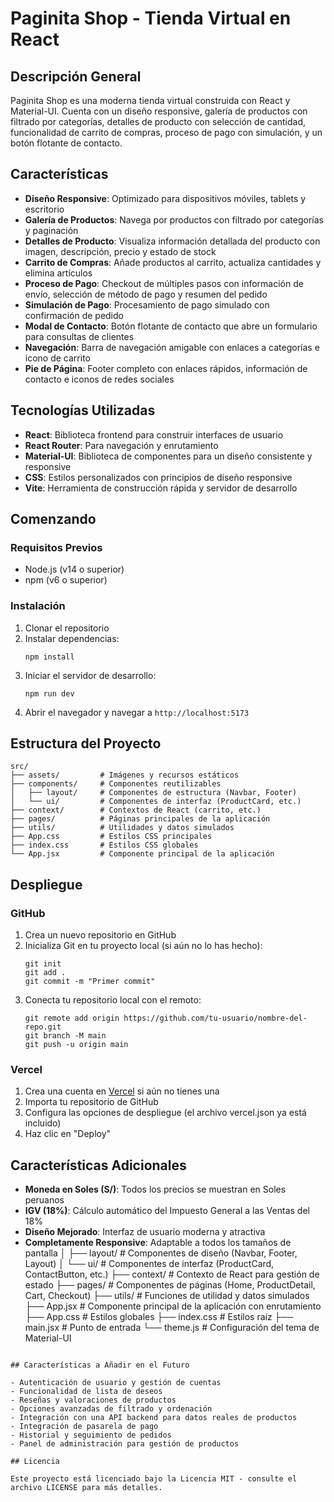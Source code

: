 # Paginita Shop - Tienda Virtual en React

## Descripción General

Paginita Shop es una moderna tienda virtual construida con React y Material-UI. Cuenta con un diseño responsive, galería de productos con filtrado por categorías, detalles de producto con selección de cantidad, funcionalidad de carrito de compras, proceso de pago con simulación, y un botón flotante de contacto.

## Características

- **Diseño Responsive**: Optimizado para dispositivos móviles, tablets y escritorio
- **Galería de Productos**: Navega por productos con filtrado por categorías y paginación
- **Detalles de Producto**: Visualiza información detallada del producto con imagen, descripción, precio y estado de stock
- **Carrito de Compras**: Añade productos al carrito, actualiza cantidades y elimina artículos
- **Proceso de Pago**: Checkout de múltiples pasos con información de envío, selección de método de pago y resumen del pedido
- **Simulación de Pago**: Procesamiento de pago simulado con confirmación de pedido
- **Modal de Contacto**: Botón flotante de contacto que abre un formulario para consultas de clientes
- **Navegación**: Barra de navegación amigable con enlaces a categorías e icono de carrito
- **Pie de Página**: Footer completo con enlaces rápidos, información de contacto e iconos de redes sociales

## Tecnologías Utilizadas

- **React**: Biblioteca frontend para construir interfaces de usuario
- **React Router**: Para navegación y enrutamiento
- **Material-UI**: Biblioteca de componentes para un diseño consistente y responsive
- **CSS**: Estilos personalizados con principios de diseño responsive
- **Vite**: Herramienta de construcción rápida y servidor de desarrollo

## Comenzando

### Requisitos Previos

- Node.js (v14 o superior)
- npm (v6 o superior)

### Instalación

1. Clonar el repositorio
2. Instalar dependencias:
   ```
   npm install
   ```
3. Iniciar el servidor de desarrollo:
   ```
   npm run dev
   ```
4. Abrir el navegador y navegar a `http://localhost:5173`

## Estructura del Proyecto

```
src/
├── assets/         # Imágenes y recursos estáticos
├── components/     # Componentes reutilizables
│   ├── layout/     # Componentes de estructura (Navbar, Footer)
│   └── ui/         # Componentes de interfaz (ProductCard, etc.)
├── context/        # Contextos de React (carrito, etc.)
├── pages/          # Páginas principales de la aplicación
├── utils/          # Utilidades y datos simulados
├── App.css         # Estilos CSS principales
├── index.css       # Estilos CSS globales
└── App.jsx         # Componente principal de la aplicación
```

## Despliegue

### GitHub

1. Crea un nuevo repositorio en GitHub
2. Inicializa Git en tu proyecto local (si aún no lo has hecho):
   ```
   git init
   git add .
   git commit -m "Primer commit"
   ```
3. Conecta tu repositorio local con el remoto:
   ```
   git remote add origin https://github.com/tu-usuario/nombre-del-repo.git
   git branch -M main
   git push -u origin main
   ```

### Vercel

1. Crea una cuenta en [Vercel](https://vercel.com) si aún no tienes una
2. Importa tu repositorio de GitHub
3. Configura las opciones de despliegue (el archivo vercel.json ya está incluido)
4. Haz clic en "Deploy"

## Características Adicionales

- **Moneda en Soles (S/)**: Todos los precios se muestran en Soles peruanos
- **IGV (18%)**: Cálculo automático del Impuesto General a las Ventas del 18%
- **Diseño Mejorado**: Interfaz de usuario moderna y atractiva
- **Completamente Responsive**: Adaptable a todos los tamaños de pantalla
│   ├── layout/     # Componentes de diseño (Navbar, Footer, Layout)
│   └── ui/         # Componentes de interfaz (ProductCard, ContactButton, etc.)
├── context/        # Contexto de React para gestión de estado
├── pages/          # Componentes de páginas (Home, ProductDetail, Cart, Checkout)
├── utils/          # Funciones de utilidad y datos simulados
├── App.jsx         # Componente principal de la aplicación con enrutamiento
├── App.css         # Estilos globales
├── index.css       # Estilos raíz
├── main.jsx        # Punto de entrada
└── theme.js        # Configuración del tema de Material-UI
```

## Características a Añadir en el Futuro

- Autenticación de usuario y gestión de cuentas
- Funcionalidad de lista de deseos
- Reseñas y valoraciones de productos
- Opciones avanzadas de filtrado y ordenación
- Integración con una API backend para datos reales de productos
- Integración de pasarela de pago
- Historial y seguimiento de pedidos
- Panel de administración para gestión de productos

## Licencia

Este proyecto está licenciado bajo la Licencia MIT - consulte el archivo LICENSE para más detalles.
